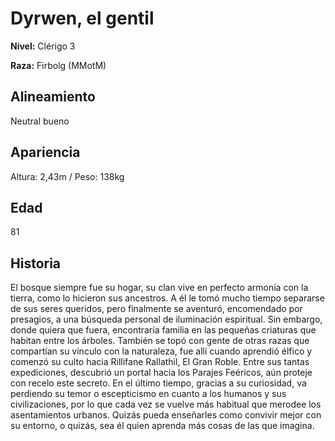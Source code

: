 # Dyrwen, el gentil

**Nivel:** Clérigo 3

**Raza:** Firbolg (MMotM)

## Alineamiento
Neutral bueno

## Apariencia
Altura: 2,43m / Peso: 138kg

## Edad
81

## Historia
El bosque siempre fue su hogar, su clan vive en perfecto armonía con la tierra, como lo hicieron sus ancestros. A él le tomó mucho tiempo separarse de sus seres queridos, pero finalmente se aventuró, encomendado por presagios, a una búsqueda personal de iluminación espiritual. Sin embargo, donde quiera que fuera, encontraría familia en las pequeñas criaturas que habitan entre los árboles. También se topó con gente de otras razas que compartían su vínculo con la naturaleza, fue allí cuando aprendió élfico y comenzó su culto hacia Rillifane Rallathil, El Gran Roble. Entre sus tantas expediciones, descubrió un portal hacia los Parajes Feéricos, aún proteje con recelo este secreto. En el último tiempo, gracias a su curiosidad, va perdiendo su temor o escepticismo en cuanto a los humanos y sus civilizaciones, por lo que cada vez se vuelve más habitual que merodee los asentamientos urbanos. Quizás pueda enseñarles como convivir mejor con su entorno, o quizás, sea él quien aprenda más cosas de las que imagina.

